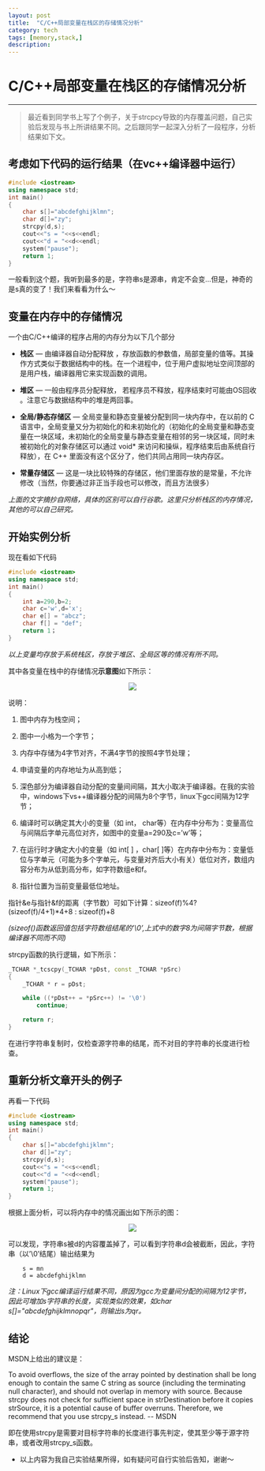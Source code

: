```yaml
---
layout: post
title:  "C/C++局部变量在栈区的存储情况分析"
category: tech
tags: [memory,stack,]
description: 
---
```



# C/C++局部变量在栈区的存储情况分析
---
>  最近看到同学书上写了个例子，关于strcpcy导致的内存覆盖问题，自己实验后发现与书上所讲结果不同。之后跟同学一起深入分析了一段程序，分析结果如下文。

## 考虑如下代码的运行结果（在vc++编译器中运行）

~~~ c++
#include <iostream>
using namespace std;
int main()
{
	char s[]="abcdefghijklmn";
	char d[]="zy";
	strcpy(d,s);
	cout<<"s = "<<s<<endl;
	cout<<"d = "<<d<<endl;
	system("pause");
	return 1;
}
~~~

一般看到这个题，我听到最多的是，字符串s是源串，肯定不会变...但是，神奇的是s真的变了！我们来看看为什么～

## 变量在内存中的存储情况

一个由C/C++编译的程序占用的内存分为以下几个部分

* **栈区** — 由编译器自动分配释放 ，存放函数的参数值，局部变量的值等。其操作方式类似于数据结构中的栈。在一个进程中，位于用户虚拟地址空间顶部的是用户栈，编译器用它来实现函数的调用。

* **堆区** — 一般由程序员分配释放， 若程序员不释放，程序结束时可能由OS回收 。注意它与数据结构中的堆是两回事。

* **全局/静态存储区** — 全局变量和静态变量被分配到同一块内存中，在以前的 C 语言中，全局变量又分为初始化的和未初始化的（初始化的全局变量和静态变量在一块区域，未初始化的全局变量与静态变量在相邻的另一块区域，同时未被初始化的对象存储区可以通过 void* 来访问和操纵，程序结束后由系统自行释放），在 C++ 里面没有这个区分了，他们共同占用同一块内存区。
 
* **常量存储区** — 这是一块比较特殊的存储区，他们里面存放的是常量，不允许修改（当然，你要通过非正当手段也可以修改，而且方法很多）

*上面的文字摘抄自网络，具体的区别可以自行谷歌。这里只分析栈区的内存情况，其他的可以自己研究。*

## 开始实例分析

现在看如下代码

~~~ c++
#include <iostream>
using namespace std;
int main()
{
	int a=290,b=2;
	char c='w',d='x';
	char e[] = "abcz";
	char f[] = "def";
	return 1；
}
~~~

*以上变量均存放于系统栈区，存放于堆区、全局区等的情况有所不同。*

其中各变量在栈中的存储情况**示意图**如下所示：

<center>
    <p><img src="https://raw.githubusercontent.com/nuaa-wangj/nuaa-wangj.github.io/master/img/blogs/blog-memory-example.png" align="center"></p>
</center>

说明：

1. 图中内存为栈空间；

2. 图中一小格为一个字节；

3. 内存中存储为4字节对齐，不满4字节的按照4字节处理；

5. 申请变量的内存地址为从高到低；

6. 深色部分为编译器自动分配的变量间间隔，其大小取决于编译器。在我的实验中，windows下vs++编译器分配的间隔为8个字节，linux下gcc间隔为12字节；

7. 编译时可以确定其大小的变量（如 int， char等）在内存中分布为：变量高位与间隔后字单元高位对齐，如图中的变量a=290及c=’w’等；

8. 在运行时才确定大小的变量（如 int[ ] ，char[ ]等）在内存中分布为：变量低位与字单元（可能为多个字单元，与变量对齐后大小有关）低位对齐，数组内容分布为从低到高分布，如字符数组e和f。

9. 指针位置为当前变量最低位地址。

指针&e与指针&f的距离（字节数）可如下计算：sizeof(f)%4? (sizeof(f)/4+1)*4+8 : sizeof(f)+8

*(sizeof()函数返回值包括字符数组结尾的’\0’,上式中的数字8为间隔字节数，根据编译器不同而不同)*

strcpy函数的执行逻辑，如下所示：

~~~ c++
_TCHAR *_tcscpy(_TCHAR *pDst, const _TCHAR *pSrc)
{
    _TCHAR * r = pDst;

    while ((*pDst++ = *pSrc++) != '\0')
        continue;

    return r;
}
~~~

在进行字符串复制时，仅检查源字符串的结尾，而不对目的字符串的长度进行检查。

## 重新分析文章开头的例子

再看一下代码

~~~ c++
#include <iostream>
using namespace std;
int main()
{
	char s[]="abcdefghijklmn";
	char d[]="zy";
	strcpy(d,s);
	cout<<"s = "<<s<<endl;
	cout<<"d = "<<d<<endl;
	system("pause");
	return 1;
}
~~~

根据上面分析，可以将内存中的情况画出如下所示的图：

<center>
    <p><img src="https://raw.githubusercontent.com/nuaa-wangj/nuaa-wangj.github.io/master/img/blogs/blog-memory-analysis.png" align="center"></p>
</center>

可以发现，字符串s被d的内容覆盖掉了，可以看到字符串d会被截断，因此，字符串（以’\0’结尾）输出结果为

~~~~~
	s = mn
	d = abcdefghijklmn
~~~~~

*注：Linux下gcc编译运行结果不同，原因为gcc为变量间分配的间隔为12字节，因此可增加s字符串的长度，实现类似的效果，如char s[]="abcdefghijklmnopqr"，则输出s为qr。*

## 结论

MSDN上给出的建议是：

 To avoid overflows, the size of the array pointed by destination shall be long enough to contain the same C string as source (including the terminating null character), and should not overlap in memory with source. Because strcpy does not check for sufficient space in strDestination before it copies strSource, it is a potential cause of buffer overruns. Therefore, we recommend that you use strcpy_s instead. -- MSDN
 
即在使用strcpy是需要对目标字符串的长度进行事先判定，使其至少等于源字符串，或者改用strcpy_s函数。

* 以上内容为我自己实验结果所得，如有疑问可自行实验后告知，谢谢～
